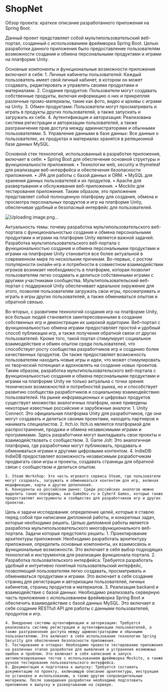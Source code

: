 # ShopNet

Обзор проекта:  краткое описание разработанного приложения на Spring Boot.

Данный проект представляет собой мультипользовательский веб-портал, созданный с использованием фреймворка Spring Boot. Целью разработки данного приложения было предоставление пользователям возможности создания и обмена персональными продуктами и играми на платформе Unity.

Основные компоненты и функциональные возможности приложения включают в себя:
    1. Личные кабинеты пользователей: Каждый пользователь имеет свой личный кабинет, в котором он может создавать, редактировать и управлять своими продуктами и материалами.
    2. Создание продуктов: Пользователи могут создавать собственные продукты, включая информацию о них и прикрепляя различные промо-материалы, такие как фото, видео и архивы с играми на Unity.
    3. Обмен продуктами: Пользователи могут просматривать и играть в продукты других пользователей, а также запускать и загружать их себе.
    4. Аутентификация и авторизация: Реализована система регистрации и авторизации пользователей, а также разграничение прав доступа между администраторами и обычными пользователями.
    5. Управление данными в базе данных: Все данные о пользователях, их продуктах и материалах хранятся в реляционной базе данных MySQL.

                                  
Основной стек технологий, использованный в разработке приложения, включает в себя:
    • Spring Boot для обеспечения основной структуры и функциональности приложения.
    • Технологии web, security и thymeleaf для реализации веб-интерфейса и обеспечения безопасности приложения.
    • JPA для работы с базой данных и ORM.
    • MySQL для хранения данных пользователей и их продуктов.
    • Apache для развертывания и обслуживания веб-приложения.
    • Mockito для тестирования приложения.
Таким образом, это приложение представляет собой полноценную платформу для создания, обмена и просмотра персональных продуктов и игр на платформе Unity, обеспечивая удобный и безопасный интерфейс для пользователей.  









![Uploading image.png…]()










                                                                     
Актуальность темы: почему разработка мультипользовательского веб-портала с функциональностью создания и обмена персональными продуктами и играми на платформе Unity является важной задачей.
Разработка мультипользовательского веб-портала с функциональностью создания и обмена персональными продуктами и играми на платформе Unity становится все более актуальной в современном мире по нескольким причинам.
Во-первых, с ростом популярности онлайн-игр и потребности в совместном взаимодействии игроков возникает необходимость в платформе, которая позволит пользователям легко создавать и делиться собственными играми с другими участниками сообщества. Мультипользовательский веб-портал с поддержкой Unity обеспечивает идеальное окружение для этого, позволяя пользователям загружать свои игры, просматривать и играть в игры других пользователей, а также обмениваться опытом и обратной связью.

                                              
Во-вторых, с развитием технологий создания игр на платформе Unity, все больше людей становится заинтересованными в создании собственных игр и демонстрации их широкой аудитории. Веб-портал с функциональностью обмена играми предоставляет простой и удобный способ публикации игр, а также получения обратной связи от других пользователей.
Кроме того, такой портал стимулирует социальное взаимодействие и обмен опытом среди пользователей, что способствует росту сообщества разработчиков игр и созданию более качественных продуктов. Он также предоставляет возможность пользователям находить новые игры и идеи, что может стимулировать их творческий потенциал и вдохновлять на создание новых проектов.
Таким образом, разработка мультипользовательского веб-портала с функциональностью создания и обмена персональными продуктами и играми на платформе Unity не только актуальна с точки зрения технических возможностей и потребностей рынка, но и способствует развитию сообщества разработчиков и социальному взаимодействию пользователей. На рынке информационных и цифровых продуктов существует множество аналогичных платформ, ниже приведены некоторые известные российские и зарубежные аналоги:
    1. Unity Connect: Это официальная платформа Unity для разработчиков, где они могут создавать и делиться своими проектами, находить партнеров и нанимать специалистов.
    2. Itch.io: Itch.io является платформой для распространения, продажи и обмена независимыми играми и программами. Здесь разработчики могут выкладывать свои проекты и взаимодействовать с сообществом.
    3. Game Jolt: Это аналогичная платформа, где разработчики могут публиковать, продавать и обмениваться играми и другими цифровыми контентом.
    4. IndieDB: IndieDB предоставляет возможность независимым разработчикам продвигать свои игры и проекты, создавать страницы для обратной связи с сообществом и делиться опытом.
                                   
    5. Steam Workshop: Это часть игрового сервиса Steam, где пользователи могут создавать, загружать и обмениваться контентом для игр, включая модификации, карты и другие дополнения.
    6. Конкуренты на российском рынке: Среди российских аналогов можно выделить такие платформы, как GameDev.ru и CyberX Games, которые также предоставляют инструменты и сообщество для разработчиков игр и других проектов.

Цель и задачи исследования: определение целей, которые я ставлю перед собой при написании дипломной работы, и конкретных задач, которые необходимо решить.
Целью дипломной работы является разработка мультипользовательского многофункционального веб-портала. Задачи которые предстояло решить:
    1. Проектирование архитектуры приложения: Необходимо разработать архитектуру приложения, определить основные компоненты, их взаимосвязь и функциональные возможности. Это включает в себя выбор подходящих технологий и инструментов для реализации функционала портала.
    2. Разработка пользовательского интерфейса: Требуется разработать удобный и интуитивно понятный пользовательский интерфейс, позволяющий пользователям легко создавать, просматривать и обмениваться продуктами и играми. Это включает в себя создание страниц для регистрации и авторизации пользователей, личных кабинетов, страниц продуктов и материалов.
    3. Реализация backand и взаимодействие с базой данных: Необходимо реализовать серверную часть приложения с использованием фреймворка Spring Boot и обеспечить взаимодействие с базой данных MySQL. Это включает в себя создание RESTfull API для работы с данными пользователей, продуктов и игр.

                
    4. Внедрение системы аутентификации и авторизации: Требуется реализовать систему регистрации и аутентификации пользователей, а также разграничение доступа между администраторами и обычными пользователями. Это включает в себя использование технологии Spring Security для обеспечения безопасности приложения.
    5. Тестирование и отладка: Необходимо провести тестирование приложения на различных этапах разработки для выявления и устранения возможных ошибок и проблем. Это включает в себя написание и запуск автоматизированных тестов с использованием фреймворка Mockito, а также ручное тестирование пользовательского интерфейса.
    6. Документация и подготовка к выпуску: Требуется составить документацию по проекту, включающую описание архитектуры, инструкции по установке и использованию, а также другие сопроводительные материалы. После завершения разработки необходимо подготовить приложение к выпуску и развертыванию на сервере.
